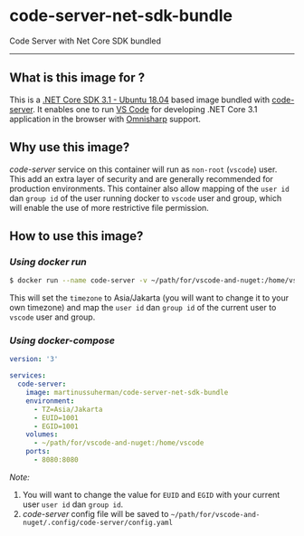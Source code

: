 # code-server-net-sdk-bundle
Code Server with Net Core SDK bundled

---

## What is this image for ?

This is a [.NET Core SDK 3.1 - Ubuntu 18.04](https://hub.docker.com/_/microsoft-dotnet-core-sdk/) based image bundled with [code-server](https://github.com/cdr/code-server/). It enables one to run [VS Code](https://code.visualstudio.com/) for developing .NET Core 3.1 application in the browser with [Omnisharp](https://github.com/OmniSharp/omnisharp-roslyn) support.

## Why use this image?

*code-server* service on this container will run as `non-root` (`vscode`) user. This add an extra layer of security and are generally recommended for production environments. This container also allow mapping of the `user id` dan `group id` of the user running docker to `vscode` user and group, which will enable the use of more restrictive file permission.

## How to use this image?

### *Using docker run*

```bash
$ docker run --name code-server -v ~/path/for/vscode-and-nuget:/home/vscode -e TZ=Asia/Jakarta -e EUID=$(id -u) -e EGID=$(id -g) -p 8080:8080 martinussuherman/code-server-net-sdk-bundle
```
This will set the `timezone` to Asia/Jakarta (you will want to change it to your own timezone) and map the `user id` dan `group id` of the current user to `vscode` user and group.

### *Using docker-compose*

```yaml
version: '3'

services:
  code-server:
    image: martinussuherman/code-server-net-sdk-bundle
    environment:
      - TZ=Asia/Jakarta
      - EUID=1001
      - EGID=1001
    volumes:
      - ~/path/for/vscode-and-nuget:/home/vscode
    ports:
      - 8080:8080

```

*Note:* 
1. You will want to change the value for `EUID` and `EGID` with your current user `user id` dan `group id`.
2. *code-server* config file will be saved to `~/path/for/vscode-and-nuget/.config/code-server/config.yaml`